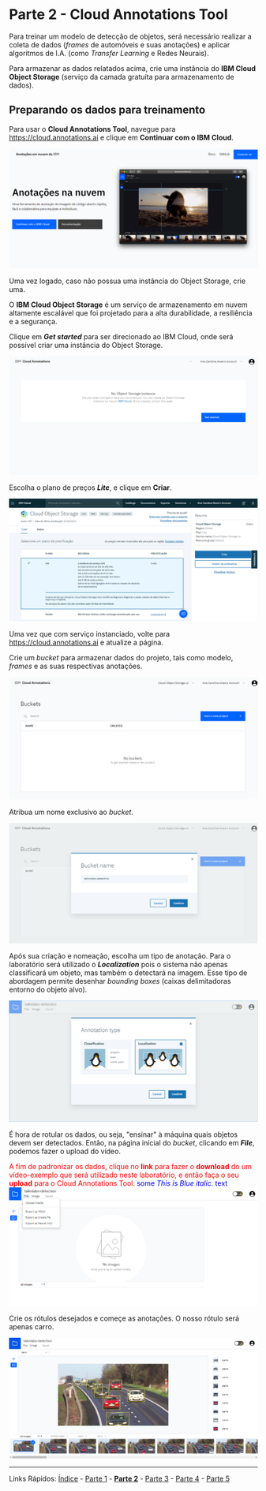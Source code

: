# Parte 2 - Cloud Annotations Tool

Para treinar um modelo de detecção de objetos, será necessário realizar a coleta de dados (*frames* de automóveis e suas anotações) e aplicar algoritmos de I.A. (como *Transfer Learning* e Redes Neurais).

Para armazenar as dados relatados acima, crie uma instância do **IBM Cloud Object Storage** (serviço da camada gratuíta para armazenamento de dados).

## Preparando os dados para treinamento

Para usar o **Cloud Annotations Tool**, navegue para https://cloud.annotations.ai e clique em **Continuar com o IBM Cloud**.

![paginainicial](/content/images/cloudannotations-1.PNG)

Uma vez logado, caso não possua uma instância do Object Storage, crie uma.

O **IBM Cloud Object Storage** é um serviço de armazenamento em nuvem altamente escalável que foi projetado para a alta durabilidade, a resiliência e a segurança.

Clique em ***Get started*** para ser direcionado ao IBM Cloud, onde será possível criar uma instância do Object Storage.

![criarobjectstorage](/content/images/cloudannotations-2.PNG)

Escolha o plano de preços ***Lite***, e clique em **Criar**.

![objectstorage](/content/images/cloudannotations-3.PNG)

Uma vez que com serviço instanciado, volte para https://cloud.annotations.ai e atualize a página.

Crie um *bucket* para armazenar dados do projeto, tais como modelo, *frames* e as suas respectivas anotações.

![bucket](/content/images/cloudannotations-4.PNG)

Atribua um nome exclusivo ao *bucket*.

![bucketname](/content/images/cloudannotations-5.PNG)

Após sua criação e nomeação, escolha um tipo de anotação. Para o laboratório será utilizado o ***Localization*** pois o sistema não apenas classificará um objeto, mas também o detectará na imagem. Esse tipo de abordagem permite desenhar *bounding boxes* (caixas delimitadoras entorno do objeto alvo).

![buckettype](/content/images/cloudannotations-6.PNG)

É hora de rotular os dados, ou seja, "ensinar" à máquina quais objetos devem ser detectados. Então, na página inicial do *bucket*, clicando em ***File***, podemos fazer o upload do vídeo.

<span style='color:red'>A fim de padronizar os dados, clique no <b>link</b> para fazer o <b>download</b> do um vídeo-exemplo que será utilizado neste laboratório, e então faça o seu <b>upload</b> para o Cloud Annotations Tool.</span>
<span style="color:blue">some *This is Blue italic.* text</span>
![uploadvideo](/content/images/cloudannotations-7.png)

Crie os rótulos desejados e começe as anotações. O nosso rótulo será apenas carro.

![annotations](/content/images/cloudannotations-8.PNG)

***
Links Rápidos:
[Índice](https://github.com/plcpinho/talknlabs/) - [Parte 1](/content/intro.md) - **[Parte 2](/content/md/cloudannotations.md)** - [Parte 3](/content/md/instancias.md) - [Parte 4](/content/md/treinamento.md) - [Parte 5](/content/md/rede-ibp.md)

